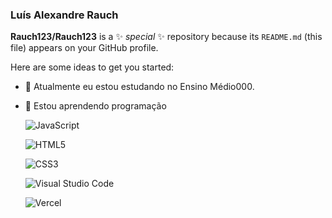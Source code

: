 ### Luís Alexandre Rauch


**Rauch123/Rauch123** is a ✨ _special_ ✨ repository because its `README.md` (this file) appears on your GitHub profile.

Here are some ideas to get you started:

- 🔭 Atualmente eu estou estudando no Ensino Médio000.
- 🌱 Estou aprendendo programação 


  ![JavaScript](https://img.shields.io/badge/javascript-%23323330.svg?style=for-the-badge&logo=javascript&logoColor=%23F7DF1E)

  	![HTML5](https://img.shields.io/badge/html5-%23E34F26.svg?style=for-the-badge&logo=html5&logoColor=white)

  ![CSS3](https://img.shields.io/badge/css3-%231572B6.svg?style=for-the-badge&logo=css3&logoColor=white)

  ![Visual Studio Code](https://img.shields.io/badge/Visual%20Studio%20Code-0078d7.svg?style=for-the-badge&logo=visual-studio-code&logoColor=white)

  ![Vercel](https://img.shields.io/badge/vercel-%23000000.svg?style=for-the-badge&logo=vercel&logoColor=white)
